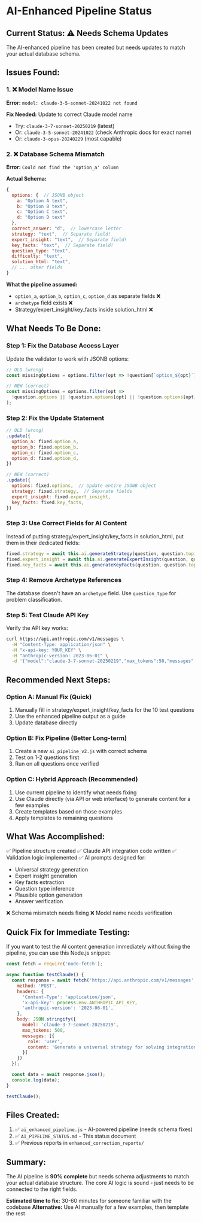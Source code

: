 # AI-Enhanced Pipeline Status

## Current Status: ⚠️ Needs Schema Updates

The AI-enhanced pipeline has been created but needs updates to match your actual database schema.

## Issues Found:

### 1. ❌ Model Name Issue
**Error:** `model: claude-3-5-sonnet-20241022 not found`

**Fix Needed:** Update to correct Claude model name
- Try: `claude-3-7-sonnet-20250219` (latest)
- Or: `claude-3-5-sonnet-20241022` (check Anthropic docs for exact name)
- Or: `claude-3-opus-20240229` (most capable)

### 2. ❌ Database Schema Mismatch
**Error:** `Could not find the 'option_a' column`

**Actual Schema:**
```javascript
{
  options: {  // JSONB object
    a: "Option A text",
    b: "Option B text",
    c: "Option C text",
    d: "Option D text"
  },
  correct_answer: "d",  // lowercase letter
  strategy: "text",  // Separate field!
  expert_insight: "text",  // Separate field!
  key_facts: "text",  // Separate field!
  question_type: "text",
  difficulty: "text",
  solution_html: "text",
  // ... other fields
}
```

**What the pipeline assumed:**
- `option_a`, `option_b`, `option_c`, `option_d` as separate fields ❌
- `archetype` field exists ❌
- Strategy/expert_insight/key_facts inside solution_html ❌

## What Needs To Be Done:

### Step 1: Fix the Database Access Layer

Update the validator to work with JSONB options:

```javascript
// OLD (wrong)
const missingOptions = options.filter(opt => !question[`option_${opt}`]);

// NEW (correct)
const missingOptions = options.filter(opt =>
  !question.options || !question.options[opt] || !question.options[opt].trim()
);
```

### Step 2: Fix the Update Statement

```javascript
// OLD (wrong)
.update({
  option_a: fixed.option_a,
  option_b: fixed.option_b,
  option_c: fixed.option_c,
  option_d: fixed.option_d,
})

// NEW (correct)
.update({
  options: fixed.options,  // Update entire JSONB object
  strategy: fixed.strategy,  // Separate fields
  expert_insight: fixed.expert_insight,
  key_facts: fixed.key_facts,
})
```

### Step 3: Use Correct Fields for AI Content

Instead of putting strategy/expert_insight/key_facts in solution_html, put them in their dedicated fields:

```javascript
fixed.strategy = await this.ai.generateStrategy(question, question.topic);
fixed.expert_insight = await this.ai.generateExpertInsight(question, question.topic);
fixed.key_facts = await this.ai.generateKeyFacts(question, question.topic);
```

### Step 4: Remove Archetype References

The database doesn't have an `archetype` field. Use `question_type` for problem classification.

### Step 5: Test Claude API Key

Verify the API key works:
```bash
curl https://api.anthropic.com/v1/messages \
  -H "Content-Type: application/json" \
  -H "x-api-key: YOUR_KEY" \
  -H "anthropic-version: 2023-06-01" \
  -d '{"model":"claude-3-7-sonnet-20250219","max_tokens":50,"messages":[{"role":"user","content":"Hello"}]}'
```

## Recommended Next Steps:

### Option A: Manual Fix (Quick)
1. Manually fill in strategy/expert_insight/key_facts for the 10 test questions
2. Use the enhanced pipeline output as a guide
3. Update database directly

### Option B: Fix Pipeline (Better Long-term)
1. Create a new `ai_pipeline_v2.js` with correct schema
2. Test on 1-2 questions first
3. Run on all questions once verified

### Option C: Hybrid Approach (Recommended)
1. Use current pipeline to identify what needs fixing
2. Use Claude directly (via API or web interface) to generate content for a few examples
3. Create templates based on those examples
4. Apply templates to remaining questions

## What Was Accomplished:

✅ Pipeline structure created
✅ Claude API integration code written
✅ Validation logic implemented
✅ AI prompts designed for:
   - Universal strategy generation
   - Expert insight generation
   - Key facts extraction
   - Question type inference
   - Plausible option generation
   - Answer verification

❌ Schema mismatch needs fixing
❌ Model name needs verification

## Quick Fix for Immediate Testing:

If you want to test the AI content generation immediately without fixing the pipeline, you can use this Node.js snippet:

```javascript
const fetch = require('node-fetch');

async function testClaude() {
  const response = await fetch('https://api.anthropic.com/v1/messages', {
    method: 'POST',
    headers: {
      'Content-Type': 'application/json',
      'x-api-key': process.env.ANTHROPIC_API_KEY,
      'anthropic-version': '2023-06-01',
    },
    body: JSON.stringify({
      model: 'claude-3-7-sonnet-20250219',
      max_tokens: 500,
      messages: [{
        role: 'user',
        content: 'Generate a universal strategy for solving integration problems in calculus.'
      }]
    })
  });

  const data = await response.json();
  console.log(data);
}

testClaude();
```

## Files Created:

1. ✅ `ai_enhanced_pipeline.js` - AI-powered pipeline (needs schema fixes)
2. ✅ `AI_PIPELINE_STATUS.md` - This status document
3. ✅ Previous reports in `enhanced_correction_reports/`

## Summary:

The AI pipeline is **90% complete** but needs schema adjustments to match your actual database structure. The core AI logic is sound - just needs to be connected to the right fields.

**Estimated time to fix:** 30-60 minutes for someone familiar with the codebase
**Alternative:** Use AI manually for a few examples, then template the rest
